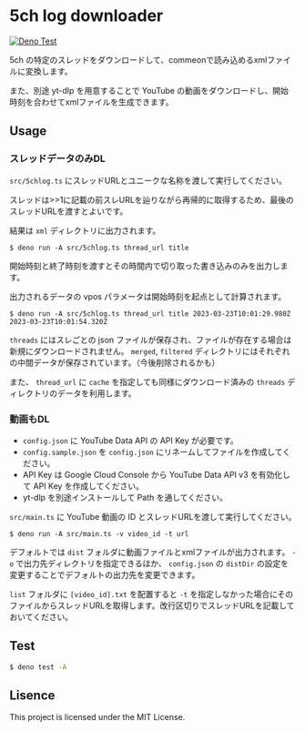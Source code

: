 # 5ch log downloader

[![Deno Test](https://github.com/y-moriya/5chlog/actions/workflows/deno_test.yml/badge.svg)](https://github.com/y-moriya/5chlog/actions/workflows/deno_test.yml)

5ch の特定のスレッドをダウンロードして、commeonで読み込めるxmlファイルに変換します。

また、別途 yt-dlp を用意することで YouTube の動画をダウンロードし、開始時刻を合わせてxmlファイルを生成できます。

## Usage

### スレッドデータのみDL

`src/5chlog.ts` にスレッドURLとユニークな名称を渡して実行してください。

スレッドは>>1に記載の前スレURLを辿りながら再帰的に取得するため、最後のスレッドURLを渡すとよいです。

結果は `xml` ディレクトリに出力されます。

```shell
$ deno run -A src/5chlog.ts thread_url title
```

開始時刻と終了時刻を渡すとその時間内で切り取った書き込みのみを出力します。

出力されるデータの vpos パラメータは開始時刻を起点として計算されます。

```shell
$ deno run -A src/5chlog.ts thread_url title 2023-03-23T10:01:29.980Z 2023-03-23T10:01:54.320Z
```

`threads` にはスレごとの json ファイルが保存され、ファイルが存在する場合は新規にダウンロードされません。 `merged`, `filtered` ディレクトリにはそれぞれの中間データが保存されています。（今後削除されるかも）

また、 `thread_url` に `cache` を指定しても同様にダウンロード済みの `threads` ディレクトリのデータを利用します。

### 動画もDL

- `config.json` に YouTube Data API の API Key が必要です。
- `config.sample.json` を `config.json` にリネームしてファイルを作成してください。
- API Key は Google Cloud Console から YouTube Data API v3 を有効化して API Key を作成してください。
- yt-dlp を別途インストールして Path を通してください。

`src/main.ts` に YouTube 動画の ID とスレッドURLを渡して実行してください。

```shell
$ deno run -A src/main.ts -v video_id -t url
```

デフォルトでは `dist` フォルダに動画ファイルとxmlファイルが出力されます。 `-o` で出力先ディレクトリを指定できるほか、 `config.json` の `distDir` の設定を変更することでデフォルトの出力先を変更できます。

`list` フォルダに `[video_id].txt` を配置すると `-t` を指定しなかった場合にそのファイルからスレッドURLを取得します。改行区切りでスレッドURLを記載しておいてください。

## Test

```bash
$ deno test -A
```

## Lisence

This project is licensed under the MIT License.
